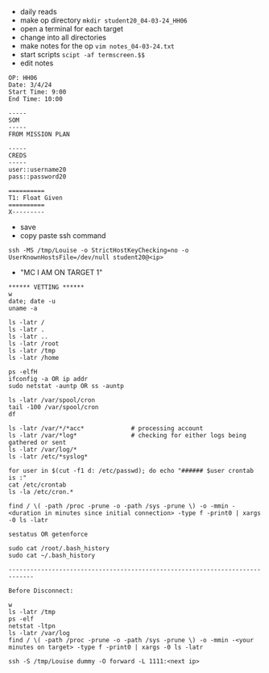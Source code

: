 - daily reads
- make op directory
```mkdir student20_04-03-24_HH06```
- open a terminal for each target
- change into all directories
- make notes for the op
```vim notes_04-03-24.txt```
- start scripts
```scipt -af termscreen.$$```
- edit notes
```
OP: HH06
Date: 3/4/24
Start Time: 9:00
End Time: 10:00

-----
SOM
-----
FROM MISSION PLAN

-----
CREDS
-----
user::username20
pass::password20

==========
T1: Float Given
==========
X---------
```
- save
- copy paste ssh command
```
ssh -MS /tmp/Louise -o StrictHostKeyChecking=no -o UserKnownHostsFile=/dev/null student20@<ip>
```
- "MC I AM ON TARGET 1"
```
****** VETTING ******
w
date; date -u
uname -a

ls -latr /
ls -latr .
ls -latr ..
ls -latr /root
ls -latr /tmp
ls -latr /home

ps -elfH
ifconfig -a OR ip addr
sudo netstat -auntp OR ss -auntp

ls -latr /var/spool/cron
tail -100 /var/spool/cron
df

ls -latr /var/*/*acc*             # processing account
ls -latr /var/*log*               # checking for either logs being gathered or sent 
ls -latr /var/log/*               
ls -latr /etc/*syslog*

for user in $(cut -f1 d: /etc/passwd); do echo "###### $user crontab is :"
cat /etc/crontab
ls -la /etc/cron.*

find / \( -path /proc -prune -o -path /sys -prune \) -o -mmin -<duration in minutes since initial connection> -type f -print0 | xargs -0 ls -latr
 
sestatus OR getenforce

sudo cat /root/.bash_history
sudo cat ~/.bash_history

-----------------------------------------------------------------------------

Before Disconnect:

w
ls -latr /tmp
ps -elf
netstat -ltpn
ls -latr /var/log
find / \( -path /proc -prune -o -path /sys -prune \) -o -mmin -<your minutes on target> -type f -print0 | xargs -0 ls -latr
```
```
ssh -S /tmp/Louise dummy -O forward -L 1111:<next ip>
```
